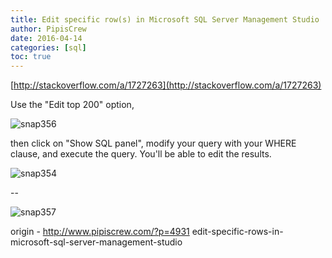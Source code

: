 ```yaml
---
title: Edit specific row(s) in Microsoft SQL Server Management Studio
author: PipisCrew
date: 2016-04-14
categories: [sql]
toc: true
---
```


[http://stackoverflow.com/a/1727263](http://stackoverflow.com/a/1727263)

Use the "Edit top 200" option, 

![snap356](https://www.pipiscrew.com/wp-content/uploads/2016/04/snap356.png)

then click on "Show SQL panel", modify your query with your WHERE clause, and execute the query. You'll be able to edit the results.

![snap354](https://www.pipiscrew.com/wp-content/uploads/2016/04/snap354.png)

--

![snap357](https://www.pipiscrew.com/wp-content/uploads/2016/04/snap357.png)

origin - http://www.pipiscrew.com/?p=4931 edit-specific-rows-in-microsoft-sql-server-management-studio